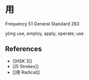 # 用
Frequency 51
General Standard 283

yòng
use, employ, apply, operate; use

## References
- [[HSK 3]]
- [[5 Strokes]]
- [[用 Radical]]